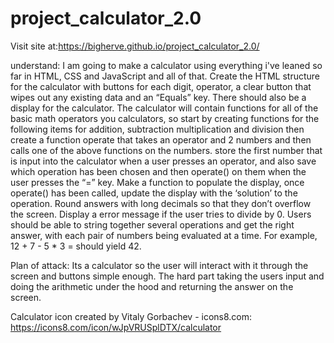 # project_calculator_2.0

Visit site at:https://bigherve.github.io/project_calculator_2.0/

understand:
I am going to make a calculator using everything i've leaned so far in HTML, CSS and JavaScript and all of that. Create the HTML structure for the calculator with buttons for each digit, operator, a clear button that wipes out any existing data and an “Equals” key. There should also be a display for the calculator. The calculator will contain functions for all of the basic math operators you calculators, so start by creating functions for the following items for addition, subtraction multiplication and division then create a function operate that takes an operator and 2 numbers and then calls one of the above functions on the numbers. store the first number that is input into the calculator when a user presses an operator, and also save which operation has been chosen and then operate() on them when the user presses the “=” key. Make a function to populate the display, once operate() has been called, update the display with the ‘solution’ to the operation. Round answers with long decimals so that they don’t overflow the screen. Display a error message if the user tries to divide by 0. Users should be able to string together several operations and get the right answer, with each pair of numbers being evaluated at a time. For example, 12 + 7 - 5 \* 3 = should yield 42.

Plan of attack:
Its a calculator so the user will interact with it through the screen and buttons simple enough. The hard part taking the users input and doing the arithmetic under the hood and returning the answer on the screen.

Calculator icon created by Vitaly Gorbachev - icons8.com: https://icons8.com/icon/wJpVRUSplDTX/calculator
